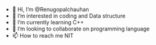 - 👋 Hi, I’m @Renugopalchauhan
- 👀 I’m interested in coding and Data structure
- 🌱 I’m currently learning C++
- 💞️ I’m looking to collaborate on programming language
- 📫 How to reach me NIT 

<!---
Renugopalchauhan/Renugopalchauhan is a ✨ special ✨ repository because its `README.md` (this file) appears on your GitHub profile.
You can click the Preview link to take a look at your changes.
--->
